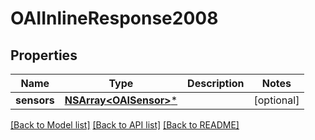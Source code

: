 # OAIInlineResponse2008

## Properties
Name | Type | Description | Notes
------------ | ------------- | ------------- | -------------
**sensors** | [**NSArray&lt;OAISensor&gt;***](OAISensor.md) |  | [optional] 

[[Back to Model list]](../README.md#documentation-for-models) [[Back to API list]](../README.md#documentation-for-api-endpoints) [[Back to README]](../README.md)


